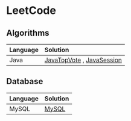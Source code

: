 # LeetCode

## Algorithms

| Language | Solution |
| :- | :- |
| Java | [JavaTopVote](/Java/Algorithms/topvote/) , [JavaSession](/Java/Algorithms/session/) |

## Database

| Language | Solution |
| :- | :- |
| MySQL | [MySQL](/Database/MySQL/) |
